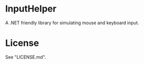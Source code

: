 # InputHelper
A .NET friendly library for simulating mouse and keyboard input.

# License
See "LICENSE.md".
